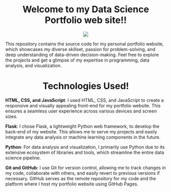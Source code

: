<h1 align="center">Welcome to my Data Science Portfolio web site!!</h1>

<p align="center">
  <a href="https://skillicons.dev">
    <img src="https://skillicons.dev/icons?i=html,css,javascript,python,flask" />
  </a>
</p>
 

This repository contains the source code for my personal portfolio website, which showcases my diverse skillset, passion for problem-solving, and deep understanding of data-driven decision-making. Feel free to explore the projects and get a glimpse of my expertise in programming, data analysis, and visualization.

<h1 align="center">Technologies Used!</h1>


**HTML, CSS, and JavaScript**: I used HTML, CSS, and JavaScript to create a responsive and visually appealing front-end for my portfolio website. This ensures a seamless user experience across various devices and screen sizes.

**Flask**: I chose Flask, a lightweight Python web framework, to develop the back-end of my website. This allows me to serve my projects and easily integrate any data analysis or machine learning components in the future.

**Python**: For data analysis and visualization, I primarily use Python due to its extensive ecosystem of libraries and tools, which streamline the entire data science pipeline.

**Git and GitHub**: I use Git for version control, allowing me to track changes in my code, collaborate with others, and easily revert to previous versions if necessary. GitHub serves as the remote repository for my code and the platform where I host my portfolio website using GitHub Pages.

